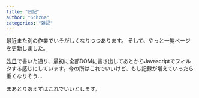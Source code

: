 ```yaml
---
title: "日記"
author: "Schzna"
categories: "雑記"
---
```


最近また別の作業でいそがしくなりつつあります。
そして、やっと一覧ページを更新しました。
<!--more-->
[昨日](/notes/2022/03/04/diary.html)で書いた通り、最初に全部DOMに書き出してあとからJavascriptでフィルタする感じにしています。今の所はこれでいいけど、もし記録が増えていったら重くなりそう...

まあとりあえずはこれでいいとします。

